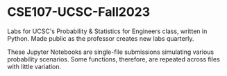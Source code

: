 # CSE107-UCSC-Fall2023
Labs for UCSC's Probability &amp; Statistics for Engineers class, written in Python. Made public as the professor creates new labs quarterly.

These Jupyter Notebooks are single-file submissions simulating various probability scenarios. Some functions, therefore, are repeated across files with little variation.
